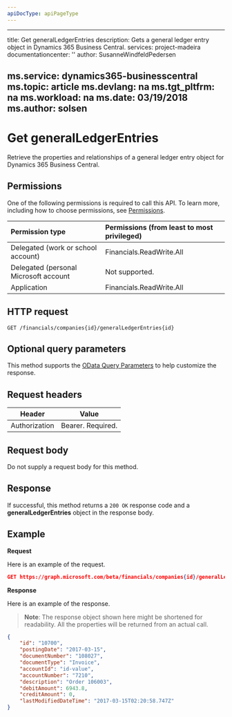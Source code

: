```yaml
---
apiDocType: apiPageType
---
```

---
title: Get generalLedgerEntries 
description: Gets a general ledger entry object in Dynamics 365 Business Central.
services: project-madeira
documentationcenter: ''
author: SusanneWindfeldPedersen

ms.service: dynamics365-businesscentral
ms.topic: article
ms.devlang: na
ms.tgt_pltfrm: na
ms.workload: na
ms.date: 03/19/2018
ms.author: solsen
---

# Get generalLedgerEntries
Retrieve the properties and relationships of a general ledger entry object for Dynamics 365 Business Central.

## Permissions
One of the following permissions is required to call this API. To learn more, including how to choose permissions, see [Permissions](../concepts/permissions_reference.md).

|Permission type |Permissions (from least to most privileged)|
|:---------------|:------------------------------------------|
|Delegated (work or school account)|Financials.ReadWrite.All |
|Delegated (personal Microsoft account|Not supported.|
|Application|Financials.ReadWrite.All|


## HTTP request
```
GET /financials/companies{id}/generalLedgerEntries{id}
```

## Optional query parameters
This method supports the [OData Query Parameters](../../../concepts/query_parameters.md) to help customize the response.

## Request headers
|Header       |Value             |
|-------------|------------------|
|Authorization|Bearer. Required. |

## Request body
Do not supply a request body for this method.

## Response
If successful, this method returns a `200 OK` response code and a **generalLedgerEntries** object in the response body.

## Example

**Request**

Here is an example of the request.
```json
GET https://graph.microsoft.com/beta/financials/companies{id}/generalLedgerEntries{id}
```

**Response**

Here is an example of the response. 

> **Note**: The response object shown here might be shortened for readability. All the properties will be returned from an actual call.

```json
{
    "id": "10700",
    "postingDate": "2017-03-15",
    "documentNumber": "108027",
    "documentType": "Invoice",
    "accountId": "id-value",
    "accountNumber": "7210",
    "description": "Order 106003",
    "debitAmount": 6943.8,
    "creditAmount": 0,
    "lastModifiedDateTime": "2017-03-15T02:20:58.747Z"
}
```

